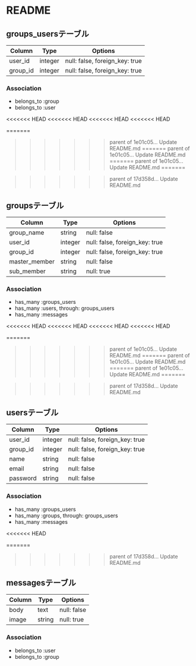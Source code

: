# README

## groups_usersテーブル

|Column|Type|Options|
|------|----|-------|
|user_id|integer|null: false, foreign_key: true|
|group_id|integer|null: false, foreign_key: true|

### Association
- belongs_to :group
- belongs_to :user


<<<<<<< HEAD
<<<<<<< HEAD
<<<<<<< HEAD
<<<<<<< HEAD


=======
>>>>>>> parent of 1e01c05... Update README.md
=======
>>>>>>> parent of 1e01c05... Update README.md
=======
>>>>>>> parent of 1e01c05... Update README.md
=======


>>>>>>> parent of 17d358d... Update README.md
## groupsテーブル

|Column|Type|Options|
|------|----|-------|
|group_name|string|null: false|
|user_id|integer|null: false, foreign_key: true|
|group_id|integer|null: false, foreign_key: true|
|master_member|string|null: false|
|sub_member|string|null: true|

### Association
- has_many :groups_users
- has_many :users, through: groups_users
- has_many :messages


<<<<<<< HEAD
<<<<<<< HEAD
<<<<<<< HEAD
<<<<<<< HEAD


=======
>>>>>>> parent of 1e01c05... Update README.md
=======
>>>>>>> parent of 1e01c05... Update README.md
=======
>>>>>>> parent of 1e01c05... Update README.md
=======


>>>>>>> parent of 17d358d... Update README.md
## usersテーブル

|Column|Type|Options|
|------|----|-------|
|user_id|integer|null: false, foreign_key: true|
|group_id|integer|null: false, foreign_key: true|
|name|string|null: false|
|email|string|null: false|
|password|string|null: false|

### Association
- has_many :groups_users
- has_many :groups, through: groups_users
- has_many :messages



<<<<<<< HEAD

=======
>>>>>>> parent of 17d358d... Update README.md
## messagesテーブル

|Column|Type|Options|
|------|----|-------|
|body|text|null: false|
|image|string|null: true|

### Association
- belongs_to :user
- belongs_to :group
